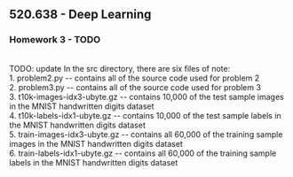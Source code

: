 ## 520.638 - Deep Learning
### Homework 3 - TODO
<br>
TODO: update In the src directory, there are six files of note: <br>
1. problem2.py  --  contains all of the source code used for problem 2 <br>
2. problem3.py  --  contains all of the source code used for problem 3 <br>
3. t10k-images-idx3-ubyte.gz -- contains 10,000 of the test sample images in the MNIST handwritten digits dataset <br>
4. t10k-labels-idx1-ubyte.gz -- contains 10,000 of the test sample labels in the MNIST handwritten digits dataset <br> 
5. train-images-idx3-ubyte.gz -- contains all 60,000 of the training sample images in the MNIST handwritten digits dataset <br> 
6. train-labels-idx1-ubyte.gz -- contains all 60,000 of the training sample labels in the MNIST handwritten digits dataset <br>

